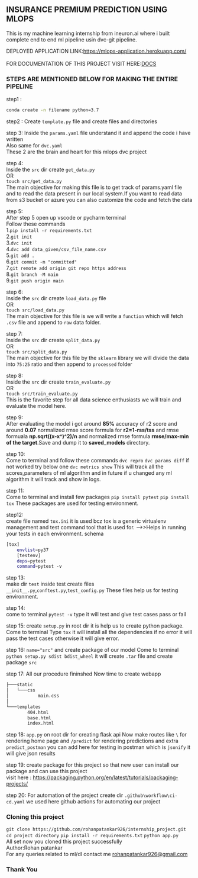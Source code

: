 ## INSURANCE PREMIUM PREDICTION USING MLOPS

This is my machine learning internship from ineuron.ai where i built complete end to end ml pipeline usin dvc-git pipeline.

DEPLOYED APPLICATION LINK:https://mlops-application.herokuapp.com/<br>
<br>
FOR DOCUMENTATION OF THIS PROJECT VISIT HERE:[DOCS](https://github.com/rohanpatankar926/internship_project/tree/main/docs)
<br>
### STEPS ARE MENTIONED BELOW FOR MAKING THE ENTIRE PIPELINE
step1 :
``` bash
conda create -n filename python=3.7
```
step2 :
Create ```template.py``` file and create files and directories


step 3:
Inside the ```params.yaml``` file understand it and append the code i have written <br>
Also same for ```dvc.yaml```<br>
These 2 are the brain and heart for this mlops dvc project<br>

step 4:<br> 
Inside the ```src``` dir create ```get_data.py```<br>
OR<br>
```touch src/get_data.py```<br>
The main objective for making this file is to get track of params.yaml file and to read the data present in our local system.If you want to read data from s3 bucket or azure you can also customize the code and fetch the data<br>

step 5:<br>
After step 5 open up vscode or pycharm terminal<br>
Follow these commands<br>
1.```pip install -r requirements.txt```<br>
2.```git init```<br>
3.```dvc init```<br>
4.```dvc add data_given/csv_file_name.csv```<br>
5.```git add .```<br>
6.```git commit -m "committed"```<br>
7.```git remote add origin git repo https address```<br>
8.```git branch -M main```<br>
9.```git push origin main```<br>

step 6:<br>
Inside the ```src``` dir create ```load_data.py``` file<br>
OR<br>
```touch src/load_data.py```<br>
The main objective for this file is we will write a ```function``` which will fetch ```.csv``` file and append to ```raw``` data folder.<br>

step 7:<br>
Inside the ```src``` dir create ```split_data.py```<br>
OR <br>
```touch src/split_data.py```<br>
The main objective for this file by the ```sklearn``` library we will divide the data into ```75:25``` ratio and then append to ```processed``` folder <br>

step 8:<br>
Inside the ```src``` dir create ```train_evaluate.py```<br>
OR<br>
```touch src/train_evaluate.py```<br>
This is the favorite step for all data science enthusiasts we will train and evaluate the model here.<br>

step 9:<br>
After evaluating the model i got around **85%** accuracy of r2 score and around **0.07** normalized rmse score formula for **r2=1-rss/tss** and rmse formuala **np.sqrt((x-x^)^2)/n** and normalized rmse formula **rmse/max-min of the target**.Save and dump it to **saved_models** directory.

step 10:<br>
Come to terminal and follow these commands
```dvc repro```
```dvc params diff``` if not worked try below one
```dvc metrics show``` 
This will track all the scores,parameters of ml algorithm and in future if u changed any ml algorithm it will track and show in logs.

step 11:<br>
Come to terminal and install few packages
```pip install pytest```
```pip install tox```
These packages are used for testing environment.



step12:<br>
create file named ```tox.ini``` it is used bcz tox is a generic virtualenv management and test command tool that is used for.
-->>Helps in running your tests in each environment.
schema
```bash        
[tox]
    envlist=py37
    [testenv]
    deps=pytest
    command=pytest -v
```

step 13:<br>
make dir ```test``` inside test create files ```__init__.py```,```conftest.py```,```test_config.py```
These files help us for testing environment.

step 14:<br>
come to terminal 
```pytest -v``` type it will test and give test cases pass or fail

step 15:
create ```setup.py``` in root dir it is help us to create python package.
Come to terminal 
Type ```tox``` 
it will install all the dependencies if no error it will pass the test cases otherwise it will give error.

step 16:
```name="src"``` and create package of our model
Come to terminal 
```python setup.py sdist bdist_wheel``` it will create ```.tar``` file and create package ```src```

step 17:
All our procedure fininshed
Now time to create webapp
```bash
├───static
│   └───css
│           main.css
│
└───templates
        404.html
        base.html
        index.html
```
step 18:
```app.py``` on root dir for creating flask api
Now make routes like `\` for rendering home page and `/predict` for rendering predictions and extra `predict_postman` you can add here for testing in postman which is `jsonify` it will give json results

step 19:
create package for this project so that new user can install our package and can use this project <br>
visit here : https://packaging.python.org/en/latest/tutorials/packaging-projects/

step 20:
For automation of the project create dir `.github\workflow\ci-cd.yaml` we used here github actions for automating our project 


### Cloning this project 
`git clone https://github.com/rohanpatankar926/internship_project.git`<br>
`cd project directory`
`pip install -r requirements.txt`
`python app.py`<br>
All set now you cloned this project successfully
<br>
Author:Rohan patankar
<br>
For any queries related to ml/dl contact me <a href="mailto:rohanpatankar926@gmail.com?subject = Feedback&body = Message">rohanpatankar926@gmail.com</a>
<br>
### Thank You
